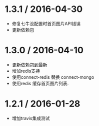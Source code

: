 1.3.1 / 2016-04-30
==================
* 修复七牛没配置时首页图片API错误
* 更新依赖包


1.3.0 / 2016-04-10
==================

* 更新依赖包到最新
* 增加redis支持
* 使用connect-redis 替换 connect-mongo
* 使用redis 缓存首页图片列表.


1.2.1 / 2016-01-28
==================

* 增加travis集成测试